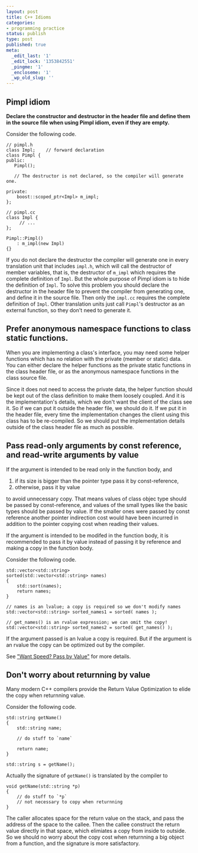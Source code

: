```yaml
---
layout: post
title: C++ Idioms
categories:
- programming practice
status: publish
type: post
published: true
meta:
  _edit_last: '1'
  _edit_lock: '1353842551'
  _pingme: '1'
  _encloseme: '1'
  _wp_old_slug: ''
---
```


## Pimpl idiom

**Declare the constructor and destructor in the header file and define them
  in the source file when using Pimpl idiom, even if they are empty.**

Consider the following code.

    // pimpl.h
    class Impl;    // forward declaration
    class Pimpl {
    public:
       Pimpl();
       
       // The destructor is not declared, so the compiler will generate one.

    private:
        boost::scoped_ptr<Impl> m_impl;
    };

    // pimpl.cc
    class Impl {
         // ...
    };

    Pimpl::Pimpl()
        : m_impl(new Impl)
    {}

If you do not declare the destructor the compiler will generate one in
every translation unit that includes `impl.h`, which will call
the destructor of member variables, that is, the destructor
of `m_impl` which requires the complete definition
of `Impl`. But the whole purpose of Pimpl idiom is to hide the
definition of `Impl`. To solve this problem you should declare
the destructor in the header file to prevent the compiler from generating
one, and define it in the source file. Then only the `impl.cc` requires the
complete definition of `Impl`. Other translation units just
call `Pimpl`'s destructor as an external function, so they don't
need to generate it.

## Prefer anonymous namespace functions to class static functions.

When you are implementing a class's interface, you may need some helper
functions which has no relation with the private (member or static)
data. You can either declare the helper functions as the private static
functions in the class header file, or as the anonymous namespace functions
in the class source file.

Since it does not need to access the private data, the helper function
should be kept out of the class definition to make them loosely
coupled. And it is the implementation's details, which we don't want the
client of the class see it. So if we can put it outside the header file, we
should do it. If we put it in the header file, every time the
implementation changes the client using this class has to be
re-compiled. So we should put the implementation details outside of the
class header file as much as possible.

## Pass read-only arguments by const reference, and read-write arguments by value

If the argument is intended to be read only in the function body, and

1. if its size is bigger than the pointer type pass it by const-reference,
2. otherwise, pass it by value

to avoid unnecessary copy.  That means values of class objec type should be
passed by const-reference, and values of the small types like the basic
types should be passed by value.  If the smaller ones were passed by const
reference another pointer indirection cost would have been incurred in
addition to the pointer copying cost when reading their values.

If the argument is intended to be modifed in the function body, it is
recommended to pass it by value instead of passing it by reference and
making a copy in the function body.

Consider the following code.

    std::vector<std::string> 
    sorted(std::vector<std::string> names)
    {
        std::sort(names);
        return names;
    }
 
    // names is an lvalue; a copy is required so we don't modify names
    std::vector<std::string> sorted_names1 = sorted( names );
 
    // get_names() is an rvalue expression; we can omit the copy!
    std::vector<std::string> sorted_names2 = sorted( get_names() );

If the argument passed is an lvalue a copy is required.  But if the
argument is an rvalue the copy can be optimized out by the compiler.

See ["Want Speed? Pass by
Value"](http://cpp-next.com/archive/2009/08/want-speed-pass-by-value/) for
more details.

## Don't worry about returnning by value

Many modern C++ compilers provide the Return Value Optimization to elide
the copy when returnning value. 

Consider the following code.

    std::string getName()
    {
        std::string name;
        
        // do stuff to `name`
        
        return name;
    }

    std::string s = getName();

Actually the signature of `getName()` is translated by the compiler to

    void getName(std::string *p)
    {
        // do stuff to `*p`
        // not necessary to copy when returnning
    }

The caller allocates space for the return value on the stack, and pass the
address of the space to the callee. Then the callee construct the return
value directly in that space, which elimiates a copy from inside to
outside. So we should no worry about the copy cost when returnning a big
object from a function, and the signature is more satisfactory.
